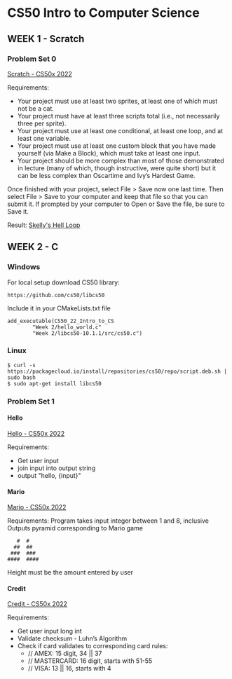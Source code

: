 # CS50 Intro to Computer Science

## WEEK 1 - Scratch

### Problem Set 0

[Scratch - CS50x 2022](https://scratch.mit.edu/)

Requirements:
* Your project must use at least two sprites, at least one of which must not be a cat.
* Your project must have at least three scripts total (i.e., not necessarily three per sprite).
* Your project must use at least one conditional, at least one loop, and at least one variable.
* Your project must use at least one custom block that you have made yourself (via Make a Block), which must take at least one input.
* Your project should be more complex than most of those demonstrated in lecture (many of which, though instructive, were quite short) but it can be less complex than Oscartime and Ivy’s Hardest Game.

Once finished with your project, select File > Save now one last time. Then select File > Save to your computer and keep that file so that you can submit it. If prompted by your computer to Open or Save the file, be sure to Save it.

Result: [Skelly's Hell Loop](https://scratch.mit.edu/projects/644202571)

## WEEK 2 - C
### Windows
For local setup download CS50 library:
```
https://github.com/cs50/libcs50
```
Include it in your CMakeLists.txt file
```
add_executable(CS50_22_Intro_to_CS
        "Week 2/hello_world.c"
        "Week 2/libcs50-10.1.1/src/cs50.c")
```
### Linux
```
$ curl -s https://packagecloud.io/install/repositories/cs50/repo/script.deb.sh | sudo bash
$ sudo apt-get install libcs50
```
### Problem Set 1

#### Hello
[Hello - CS50x 2022](https://cs50.harvard.edu/x/2022/psets/1/hello/)

Requirements:

* Get user input
* join input into output string
* output "hello, {input}"

#### Mario
[Mario - CS50x 2022](https://cs50.harvard.edu/x/2022/psets/1/mario/more/)

Requirements:
Program takes input integer between 1 and 8, inclusive
Outputs pyramid corresponding to Mario game
```
   #  #
  ##  ##
 ###  ###
####  ####
```
Height must be the amount entered by user

#### Credit
[Credit - CS50x 2022](https://cs50.harvard.edu/x/2022/psets/1/credit/)

Requirements:
* Get user input long int
* Validate checksum - Luhn’s Algorithm
* Check if card validates to corresponding card rules:
  * // AMEX: 15 digit, 34 || 37
  * // MASTERCARD: 16 digit, starts with 51-55
  * // VISA: 13 || 16, starts with 4
